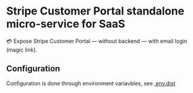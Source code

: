 # Stripe Customer Portal standalone micro-service for SaaS
💳 Expose Stripe Customer Portal — without backend — with email login (magic link).

## Configuration

Configuration is done through environment variavbles, see [.env.dist](./.env.dist)
